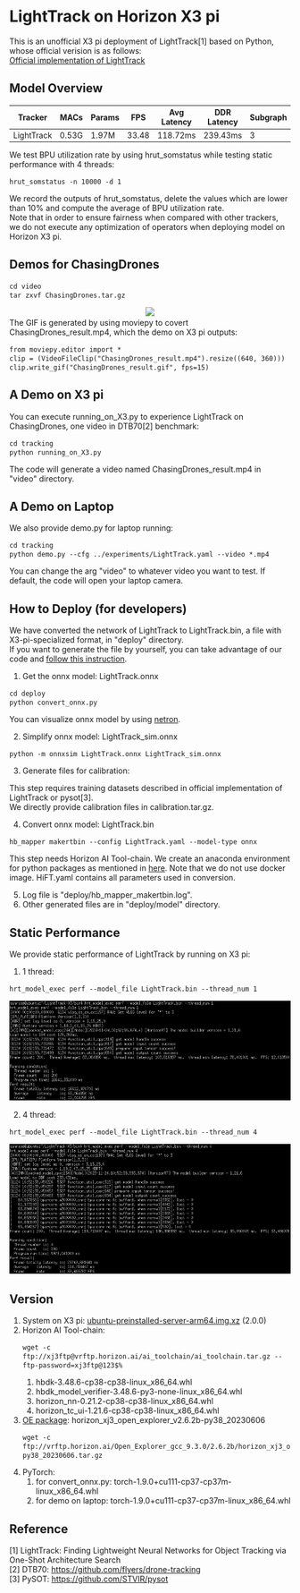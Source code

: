 # LightTrack on Horizon X3 pi

This is an unofficial X3 pi deployment of LightTrack[1] based on Python, whose official verision is as follows:  
[Official implementation of LightTrack](https://github.com/researchmm/LightTrack)

## Model Overview
Tracker | MACs | Params | FPS | Avg Latency | DDR Latency | Subgraph | BPU Util1 | BPU Util2 | DTB70 Success
--- | --- | --- | --- |--- |--- |--- |--- |--- |---
LightTrack | 0.53G | 1.97M | 33.48 | 118.72ms | 239.43ms | 3 | 20.36% | 14.18% | 0.587

We test BPU utilization rate by using hrut_somstatus while testing static performance with 4 threads:
```
hrut_somstatus -n 10000 -d 1
```
We record the outputs of hrut_somstatus, delete the values which are lower than 10%
and compute the average of BPU utilization rate.  
Note that in order to ensure fairness when compared with other trackers,
we do not execute any optimization of operators when deploying model on Horizon X3 pi.

## Demos for ChasingDrones
```
cd video
tar zxvf ChasingDrones.tar.gz
```
<div align="center">
  <img src="https://github.com/STQ-AmadeusUser/LightTrack-X3/blob/main/images/ChasingDrones_result.gif">
</div>
The GIF is generated by using moviepy to covert ChasingDrones_result.mp4, which the demo on X3 pi outputs:

```
from moviepy.editor import *
clip = (VideoFileClip("ChasingDrones_result.mp4").resize((640, 360)))
clip.write_gif("ChasingDrones_result.gif", fps=15)
```

## A Demo on X3 pi
You can execute running_on_X3.py to experience LightTrack on ChasingDrones, one video in DTB70[2] benchmark:
```
cd tracking
python running_on_X3.py
```
The code will generate a video named ChasingDrones_result.mp4 in "video" directory.

## A Demo on Laptop
We also provide demo.py for laptop running:
```
cd tracking
python demo.py --cfg ../experiments/LightTrack.yaml --video *.mp4
```
You can change the arg "video" to whatever video you want to test. 
If default, the code will open your laptop camera.

## How to Deploy (for developers)
We have converted the network of LightTrack to LightTrack.bin, a file with X3-pi-specialized format, in "deploy" directory.  
If you want to generate the file by yourself, you can take advantage of our code and [follow this instruction](https://developer.horizon.cc/documents_rdk/category/toolchain_development).
1. Get the onnx model: LightTrack.onnx
```
cd deploy
python convert_onnx.py
```
You can visualize onnx model by using [netron](https://netron.app/).

2. Simplify onnx model: LightTrack_sim.onnx
```
python -m onnxsim LightTrack.onnx LightTrack_sim.onnx
```
3. Generate files for calibration:

This step requires training datasets described in official implementation of LightTrack or pysot[3].  
We directly provide calibration files in calibration.tar.gz.

4. Convert onnx model: LightTrack.bin
```
hb_mapper makertbin --config LightTrack.yaml --model-type onnx
```
This step needs Horizon AI Tool-chain. We create an anaconda environment for python packages
as mentioned in [here](https://developer.horizon.cc/documents_rdk/toolchain_development/beginner).
Note that we do not use docker image. HiFT.yaml contains all parameters used in conversion.

5. Log file is "deploy/hb_mapper_makertbin.log".
6. Other generated files are in "deploy/model" directory.

## Static Performance
We provide static performance of LightTrack by running on X3 pi:
1. 1 thread:
```
hrt_model_exec perf --model_file LightTrack.bin --thread_num 1
```
<div align="center">
  <img src="https://github.com/STQ-AmadeusUser/LightTrack-X3/blob/main/images/1_thread.png">
</div>

2. 4 thread:
```
hrt_model_exec perf --model_file LightTrack.bin --thread_num 4
```
<div align="center">
  <img src="https://github.com/STQ-AmadeusUser/LightTrack-X3/blob/main/images/4_thread.png">
</div>

## Version
1. System on X3 pi: [ubuntu-preinstalled-server-arm64.img.xz](http://sunrise.horizon.cc/downloads/os_images/2.0.0/release/)
   (2.0.0)
2. Horizon AI Tool-chain:
    ```
    wget -c ftp://xj3ftp@vrftp.horizon.ai/ai_toolchain/ai_toolchain.tar.gz --ftp-password=xj3ftp@123$%
    ```
    1. hbdk-3.48.6-cp38-cp38-linux_x86_64.whl
    2. hbdk_model_verifier-3.48.6-py3-none-linux_x86_64.whl
    3. horizon_nn-0.21.2-cp38-cp38-linux_x86_64.whl
    4. horizon_tc_ui-1.21.6-cp38-cp38-linux_x86_64.whl
3. [OE package](https://developer.horizon.ai/forumDetail/136488103547258769): horizon_xj3_open_explorer_v2.6.2b-py38_20230606
    ```
    wget -c ftp://vrftp.horizon.ai/Open_Explorer_gcc_9.3.0/2.6.2b/horizon_xj3_open_explorer_v2.6.2b-py38_20230606.tar.gz
    ```
4. PyTorch:
    1. for convert_onnx.py: torch-1.9.0+cu111-cp37-cp37m-linux_x86_64.whl
    2. for demo on laptop: torch-1.9.0+cu111-cp37-cp37m-linux_x86_64.whl
    
## Reference
[1] LightTrack: Finding Lightweight Neural Networks for Object Tracking via One-Shot Architecture Search  
[2] DTB70: https://github.com/flyers/drone-tracking  
[3] PySOT: https://github.com/STVIR/pysot